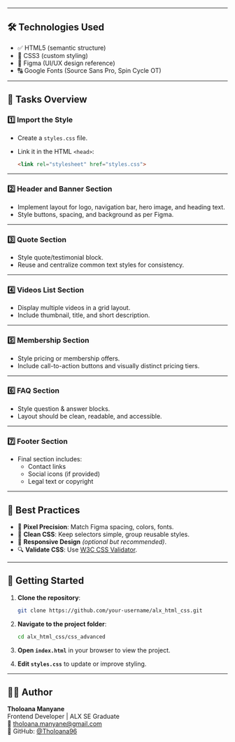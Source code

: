 
---

## 🛠️ Technologies Used

- ✅ HTML5 (semantic structure)
- 🎨 CSS3 (custom styling)
- 🧩 Figma (UI/UX design reference)
- 🔠 Google Fonts (Source Sans Pro, Spin Cycle OT)

---

## 📌 Tasks Overview

### 1️⃣ Import the Style

- Create a `styles.css` file.
- Link it in the HTML `<head>`:

    ```html
    <link rel="stylesheet" href="styles.css">
    ```

---

### 2️⃣ Header and Banner Section

- Implement layout for logo, navigation bar, hero image, and heading text.
- Style buttons, spacing, and background as per Figma.

---

### 3️⃣ Quote Section

- Style quote/testimonial block.
- Reuse and centralize common text styles for consistency.

---

### 4️⃣ Videos List Section

- Display multiple videos in a grid layout.
- Include thumbnail, title, and short description.

---

### 5️⃣ Membership Section

- Style pricing or membership offers.
- Include call-to-action buttons and visually distinct pricing tiers.

---

### 6️⃣ FAQ Section

- Style question & answer blocks.
- Layout should be clean, readable, and accessible.

---

### 7️⃣ Footer Section

- Final section includes:
  - Contact links
  - Social icons (if provided)
  - Legal text or copyright

---

## 🧠 Best Practices

- 📏 **Pixel Precision**: Match Figma spacing, colors, fonts.
- 🧼 **Clean CSS**: Keep selectors simple, group reusable styles.
- 📱 **Responsive Design** *(optional but recommended)*.
- 🔍 **Validate CSS**: Use [W3C CSS Validator](https://jigsaw.w3.org/css-validator/).

---

## 🚀 Getting Started

1. **Clone the repository**:

    ```bash
    git clone https://github.com/your-username/alx_html_css.git
    ```

2. **Navigate to the project folder**:

    ```bash
    cd alx_html_css/css_advanced
    ```

3. **Open `index.html`** in your browser to view the project.

4. **Edit `styles.css`** to update or improve styling.

---

## 👨‍💻 Author

**Tholoana Manyane**  
Frontend Developer | ALX SE Graduate  
📧 tholoana.manyane@gmail.com  
🔗 GitHub: [@Tholoana96](https://github.com/Tholoana96)


